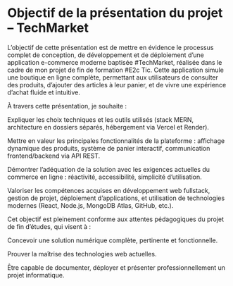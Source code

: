 # Objectif de la présentation du projet – TechMarket

L’objectif de cette présentation est de mettre en évidence le processus complet de conception, de développement et de déploiement d’une application e-commerce moderne baptisée #TechMarket, réalisée dans le cadre de mon projet de fin de formation #E2c Tic. Cette application simule une boutique en ligne complète, permettant aux utilisateurs de consulter des produits, d’ajouter des articles à leur panier, et de vivre une expérience d’achat fluide et intuitive.

À travers cette présentation, je souhaite :

Expliquer les choix techniques et les outils utilisés (stack MERN, architecture en dossiers séparés, hébergement via Vercel et Render).

Mettre en valeur les principales fonctionnalités de la plateforme : affichage dynamique des produits, système de panier interactif, communication frontend/backend via API REST.

Démontrer l’adéquation de la solution avec les exigences actuelles du commerce en ligne : réactivité, accessibilité, simplicité d’utilisation.

Valoriser les compétences acquises en développement web fullstack, gestion de projet, déploiement d’applications, et utilisation de technologies modernes (React, Node.js, MongoDB Atlas, GitHub, etc.).

Cet objectif est pleinement conforme aux attentes pédagogiques du projet de fin d’études, qui visent à :

Concevoir une solution numérique complète, pertinente et fonctionnelle.

Prouver la maîtrise des technologies web actuelles.

Être capable de documenter, déployer et présenter professionnellement un projet informatique.
